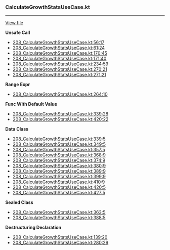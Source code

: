 ### CalculateGrowthStatsUseCase.kt
---
[View file](../files/208_CalculateGrowthStatsUseCase.kt)

**Unsafe Call**

 - [208_CalculateGrowthStatsUseCase.kt:56:17](../files/208_CalculateGrowthStatsUseCase.kt#L56)
 - [208_CalculateGrowthStatsUseCase.kt:61:24](../files/208_CalculateGrowthStatsUseCase.kt#L61)
 - [208_CalculateGrowthStatsUseCase.kt:170:45](../files/208_CalculateGrowthStatsUseCase.kt#L170)
 - [208_CalculateGrowthStatsUseCase.kt:171:40](../files/208_CalculateGrowthStatsUseCase.kt#L171)
 - [208_CalculateGrowthStatsUseCase.kt:234:59](../files/208_CalculateGrowthStatsUseCase.kt#L234)
 - [208_CalculateGrowthStatsUseCase.kt:270:21](../files/208_CalculateGrowthStatsUseCase.kt#L270)
 - [208_CalculateGrowthStatsUseCase.kt:271:21](../files/208_CalculateGrowthStatsUseCase.kt#L271)

**Range Expr**

 - [208_CalculateGrowthStatsUseCase.kt:264:10](../files/208_CalculateGrowthStatsUseCase.kt#L264)

**Func With Default Value**

 - [208_CalculateGrowthStatsUseCase.kt:339:28](../files/208_CalculateGrowthStatsUseCase.kt#L339)
 - [208_CalculateGrowthStatsUseCase.kt:420:22](../files/208_CalculateGrowthStatsUseCase.kt#L420)

**Data Class**

 - [208_CalculateGrowthStatsUseCase.kt:339:5](../files/208_CalculateGrowthStatsUseCase.kt#L339)
 - [208_CalculateGrowthStatsUseCase.kt:349:5](../files/208_CalculateGrowthStatsUseCase.kt#L349)
 - [208_CalculateGrowthStatsUseCase.kt:357:5](../files/208_CalculateGrowthStatsUseCase.kt#L357)
 - [208_CalculateGrowthStatsUseCase.kt:368:9](../files/208_CalculateGrowthStatsUseCase.kt#L368)
 - [208_CalculateGrowthStatsUseCase.kt:374:9](../files/208_CalculateGrowthStatsUseCase.kt#L374)
 - [208_CalculateGrowthStatsUseCase.kt:380:9](../files/208_CalculateGrowthStatsUseCase.kt#L380)
 - [208_CalculateGrowthStatsUseCase.kt:389:9](../files/208_CalculateGrowthStatsUseCase.kt#L389)
 - [208_CalculateGrowthStatsUseCase.kt:399:9](../files/208_CalculateGrowthStatsUseCase.kt#L399)
 - [208_CalculateGrowthStatsUseCase.kt:410:9](../files/208_CalculateGrowthStatsUseCase.kt#L410)
 - [208_CalculateGrowthStatsUseCase.kt:420:5](../files/208_CalculateGrowthStatsUseCase.kt#L420)
 - [208_CalculateGrowthStatsUseCase.kt:427:5](../files/208_CalculateGrowthStatsUseCase.kt#L427)

**Sealed Class**

 - [208_CalculateGrowthStatsUseCase.kt:363:5](../files/208_CalculateGrowthStatsUseCase.kt#L363)
 - [208_CalculateGrowthStatsUseCase.kt:388:5](../files/208_CalculateGrowthStatsUseCase.kt#L388)

**Destructuring Declaration**

 - [208_CalculateGrowthStatsUseCase.kt:139:20](../files/208_CalculateGrowthStatsUseCase.kt#L139)
 - [208_CalculateGrowthStatsUseCase.kt:280:29](../files/208_CalculateGrowthStatsUseCase.kt#L280)
